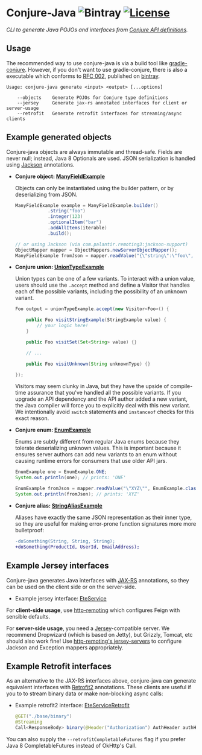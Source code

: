 # Conjure-Java ![Bintray](https://img.shields.io/bintray/v/palantir/releases/conjure-java.svg) [![License](https://img.shields.io/badge/License-Apache%202.0-lightgrey.svg)](https://opensource.org/licenses/Apache-2.0)




_CLI to generate Java POJOs and interfaces from [Conjure API definitions](https://github.com/palantir/conjure)._

## Usage

The recommended way to use conjure-java is via a build tool like [gradle-conjure](https://github.com/palantir/gradle-conjure). However, if you don't want to use gradle-conjure, there is also a executable which conforms to [RFC 002](https://github.com/palantir/conjure/blob/develop/rfc/002-contract-for-conjure-generators.md),  published on [bintray](https://bintray.com/palantir/releases/conjure-java).

    Usage: conjure-java generate <input> <output> [...options]

        --objects    Generate POJOs for Conjure type definitions
        --jersey     Generate jax-rs annotated interfaces for client or server-usage
        --retrofit   Generate retrofit interfaces for streaming/async clients

## Example generated objects

Conjure-java objects are always immutable and thread-safe.  Fields are never null; instead, Java 8 Optionals are used. JSON serialization is handled using [Jackson](https://github.com/FasterXML/jackson) annotations.

- **Conjure object: [ManyFieldExample](./conjure-java-core/src/integrationInput/java/com/palantir/product/ManyFieldExample.java)**

  Objects can only be instantiated using the builder pattern, or by deserializing from JSON.

    ```java
    ManyFieldExample example = ManyFieldExample.builder()
                .string("foo")
                .integer(123)
                .optionalItem("bar")
                .addAllItems(iterable)
                .build();

    // or using Jackson (via com.palantir.remoting3:jackson-support)
    ObjectMapper mapper = ObjectMappers.newServerObjectMapper();
    ManyFieldExample fromJson = mapper.readValue("{\"string\":\"foo\", ...}", ManyFieldExample.class);
    ```

- **Conjure union: [UnionTypeExample](./conjure-java-core/src/integrationInput/java/com/palantir/product/UnionTypeExample.java)**

    Union types can be one of a few variants. To interact with a union value, users should use the `.accept` method and define a Visitor that handles each of the possible variants, including the possibility of an unknown variant.

    ```java
    Foo output = unionTypeExample.accept(new Visitor<Foo>() {

        public Foo visitStringExample(StringExample value) {
            // your logic here!
        }

        public Foo visitSet(Set<String> value) {}

        // ...

        public Foo visitUnknown(String unknownType) {}

    });
    ```

    Visitors may seem clunky in Java, but they have the upside of compile-time assurance that you've handled all the possible variants.  If you upgrade an API dependency and the API author added a new variant, the Java compiler will force you to explicitly deal with this new variant.  We intentionally avoid `switch` statements and `instanceof` checks for this exact reason.

- **Conjure enum: [EnumExample](./conjure-java-core/src/integrationInput/java/com/palantir/product/EnumExample.java)**

  Enums are subtly different from regular Java enums because they tolerate deserializing unknown values.  This is important because it ensures server authors can add new variants to an enum without causing runtime errors for consumers that use older API jars.

  ```java
  EnumExample one = EnumExample.ONE;
  System.out.println(one); // prints: 'ONE'

  EnumExample fromJson = mapper.readValue("\"XYZ\"", EnumExample.class);
  System.out.println(fromJson); // prints: 'XYZ'
  ```

- **Conjure alias: [StringAliasExample](./conjure-java-core/src/integrationInput/java/com/palantir/product/StringAliasExample.java)**

  Aliases have exactly the same JSON representation as their inner type, so they are useful for making error-prone function signatures more more bulletproof:

  ```diff
  -doSomething(String, String, String);
  +doSomething(ProductId, UserId, EmailAddress);
  ```

## Example Jersey interfaces

Conjure-java generates Java interfaces with [JAX-RS](http://jax-rs-spec.java.net/) annotations, so they can be used on the client side or on the server-side.

- Example jersey interface: [EteService](./conjure-java-core/src/integrationInput/java/com/palantir/product/EteService.java)

For **client-side usage**, use [http-remoting](https://github.com/palantir/http-remoting#jaxrs-clients) which configures Feign with sensible defaults.

For **server-side usage**, you need a [Jersey](https://jersey.github.io/)-compatible server. We recommend Dropwizard (which is based on Jetty), but Grizzly, Tomcat, etc should also work fine!  Use [http-remoting's jersey-servers](https://github.com/palantir/http-remoting#jersey-servers) to configure Jackson and Exception mappers appropriately.


## Example Retrofit interfaces

As an alternative to the JAX-RS interfaces above, conjure-java can generate equivalent interfaces with [Retrofit2](http://square.github.io/retrofit/) annotations. These clients are useful if you to to stream binary data or make non-blocking async calls:

- Example retrofit2 interface: [EteServiceRetrofit](./conjure-java-core/src/integrationInput/java/com/palantir/product/EteServiceRetrofit.java)

    ```java
    @GET("./base/binary")
    @Streaming
    Call<ResponseBody> binary(@Header("Authorization") AuthHeader authHeader);
    ```

You can also supply the `--retrofitCompletableFutures` flag if you prefer Java 8 CompletableFutures instead of OkHttp's Call.
